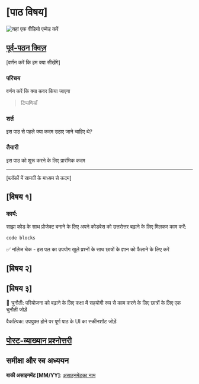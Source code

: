 # [पाठ विषय]

![यहां एक वीडियो एम्बेड करें](video-url)

## [पूर्व-पठन क्विज़](quiz-url)

[वर्णन करें कि हम क्या सीखेंगे]

### परिचय

वर्णन करें कि क्या कवर किया जाएगा

> टिप्पणियाँ

### शर्त

इस पाठ से पहले क्या कदम उठाए जाने चाहिए थे?

### तैयारी

इस पाठ को शुरू करने के लिए प्रारंभिक कदम

---

[ब्लॉकों में सामग्री के माध्यम से कदम]

## [विषय १]

### कार्य:

साझा कोड के साथ प्रोजेक्ट बनाने के लिए अपने कोडबेस को उत्तरोत्तर बढ़ाने के लिए मिलकर काम करें:

```html
code blocks
```

✅ नॉलेज चेक - इस पल का उपयोग खुले प्रश्नों के साथ छात्रों के ज्ञान को फैलाने के लिए करें

## [विषय २]

## [विषय ३]

🚀 चुनौती: परियोजना को बढ़ाने के लिए कक्षा में सहयोगी रूप से काम करने के लिए छात्रों के लिए एक चुनौती जोड़ें

वैकल्पिक: उपयुक्त होने पर पूर्ण पाठ के UI का स्क्रीनशॉट जोड़ें

## [पोस्ट-व्याख्यान प्रश्नोत्तरी](quiz-url)

## समीक्षा और स्व अध्ययन

**बाकी असाइनमेंट [MM/YY]**: [असाइनमेंटका नाम](assignment.hi.md)
